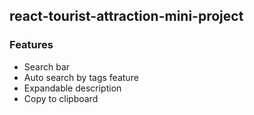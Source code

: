 ## react-tourist-attraction-mini-project

### Features
- Search bar
- Auto search by tags feature
- Expandable description
- Copy to clipboard